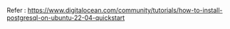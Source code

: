 

Refer : https://www.digitalocean.com/community/tutorials/how-to-install-postgresql-on-ubuntu-22-04-quickstart
